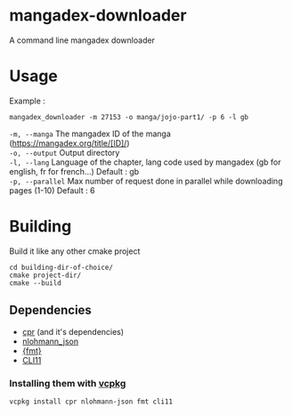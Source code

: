 # mangadex-downloader
A command line mangadex downloader

# Usage
Example :
 ```
mangadex_downloader -m 27153 -o manga/jojo-part1/ -p 6 -l gb
 ```

`-m, --manga` The mangadex ID of the manga (https://mangadex.org/title/[ID]/)  
`-o, --output` Output directory  
`-l, --lang` Language of the chapter, lang code used by mangadex (gb for english, fr for french...) Default : gb  
`-p, --parallel` Max number of request done in parallel while downloading pages (1-10) Default : 6  


# Building
Build it like any other cmake project
 ```
cd building-dir-of-choice/
cmake project-dir/
cmake --build
 ```

## Dependencies
* [cpr](https://github.com/whoshuu/cpr) (and it's dependencies)
* [nlohmann_json](https://github.com/nlohmann/json)
* [{fmt}](https://github.com/fmtlib/fmt)
* [CLI11](https://github.com/CLIUtils/CLI11)

### Installing them with [vcpkg](https://github.com/microsoft/vcpkg)
```
vcpkg install cpr nlohmann-json fmt cli11
```

